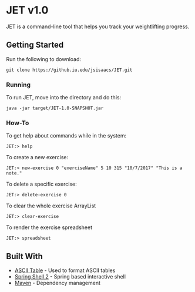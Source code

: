 # JET v1.0

JET is a command-line tool that helps you track your weightlifting progress.

## Getting Started

Run the following to download:

```
git clone https://github.iu.edu/jsisaacs/JET.git
```

### Running

To run JET, move into the directory and do this:

```
java -jar target/JET-1.0-SNAPSHOT.jar
```

### How-To

To get help about commands while in the system:
```
JET:> help
```
To create a new exercise:
```
JET:> new-exercise 0 "exerciseName" 5 10 315 "10/7/2017" "This is a note."
```
To delete a specific exercise:
```
JET:> delete-exercise 0
```
To clear the whole exercise ArrayList
```
JET:> clear-exercise 
```
To render the exercise spreadsheet
```
JET:> spreadsheet
```

## Built With

* [ASCII Table](https://github.com/vdmeer/asciitable) - Used to format ASCII tables
* [Spring Shell 2](https://github.com/spring-projects/spring-shell) - Spring based interactive shell
* [Maven](https://maven.apache.org) - Dependency management

